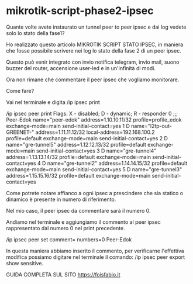 # mikrotik-script-phase2-ipsec

Quante volte avete instaurato un tunnel peer to peer ipsec e dai log vedete solo lo stato della fase1?

Ho realizzato questo articolo MIKROTIK SCRIPT STATO IPSEC, in maniera che fosse possibile scrivere nei log lo stato della fase 2 di un peer ipsec.


Questo può venir integrato con invio notifica telegram, invio mail, suono buzzer del router, accensione user-led e in un'infinità di modi.

Ora non rimane che commentare il peer ipsec che vogliamo monitorare.

Come fare?

Vai nel terminale e digita /ip ipsec print

/ip ipsec peer print Flags: X - disabled; D - dynamic; R - responder 
0 ;;; Peer-Edok
name="peer-edok" address=1.10.10.11/32 profile=profile_edok exchange-mode=main send-initial-contact=yes
1 D name="l2tp-out-GREENET-" address=1.11.11.12/32 local-address=192.168.100.2 profile=default exchange-mode=main send-initial-contact=yes
2 D name="gre-tunnel5" address=1.12.12.13/32 profile=default exchange-mode=main send-initial-contact=yes
3 D name="gre-tunnel4" address=1.13.13.14/32 profile=default exchange-mode=main send-initial-contact=yes
4 D name="gre-tunnel2" address=1.14.14.15/32 profile=default exchange-mode=main send-initial-contact=yes
5 D name="gre-tunnel3" address=1.15.15.16/32 profile=default exchange-mode=main send-initial-contact=yes

Come potrete notare affianco a ogni ipsec a prescindere che sia statico o dinamico è presente in numero di riferimento.

Nel mio caso, il peer ipsec da commentare sarà il numero 0.

Andiamo nel terminale e aggiungiamo il commento al peer ipsec rappresentato dal numero 0 nel print precedente.

/ip ipsec peer set comment= numbers=0 Peer-Edok



In questa maniera abbiamo inserito il commento, per verificarne l'effettiva modifica possiamo digitare nel terminale il comando: /ip ipsec peer export show sensitive.

GUIDA COMPLETA SUL SITO https://foisfabio.it

